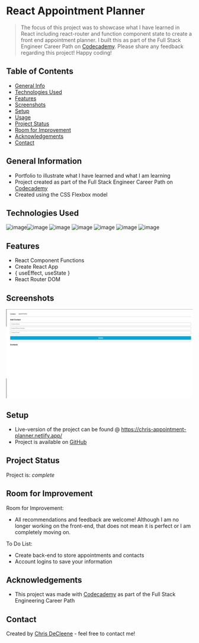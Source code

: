 # React Appointment Planner
> The focus of this project was to showcase what I have learned in React including react-router and function component state to create a front end appointment planner. I built this as part of the Full Stack Engineer Career Path on [Codecademy](https://www.codecademy.com/learn). Please share any feedback regarding this project! Happy coding!

## Table of Contents
* [General Info](#general-information)
* [Technologies Used](#technologies-used)
* [Features](#features)
* [Screenshots](#screenshots)
* [Setup](#setup)
* [Usage](#usage)
* [Project Status](#project-status)
* [Room for Improvement](#room-for-improvement)
* [Acknowledgements](#acknowledgements)
* [Contact](#contact)
<!-- * [License](#license) -->


## General Information
- Portfolio to illustrate what I have learned and what I am learning
- Project created as part of the Full Stack Engineer Career Path on [Codecademy](https://www.codecademy.com/learn)
- Created using the CSS Flexbox model


## Technologies Used
![image](https://img.icons8.com/office/40/000000/react.png)![image](https://img.icons8.com/color/48/000000/javascript--v1.png) ![image](https://img.icons8.com/color/50/000000/html-5--v1.png) ![image](https://img.icons8.com/color/48/000000/css3.png) ![image](https://img.icons8.com/color/48/000000/git.png) ![image](https://img.icons8.com/fluent/48/000000/github.png) ![image](https://img.icons8.com/fluent/48/000000/gimp.png)



## Features
- React Component Functions
- Create React App
- { useEffect, useState }
- React Router DOM


## Screenshots
![Website screenshot](public/appointmentplannerogimage.png)
<!-- If you have screenshots you'd like to share, include them here. -->


## Setup
- Live-version of the project can be found @ https://chris-appointment-planner.netlify.app/
- Project is available on [GitHub](https://github.com/ChrisDeCleene/appointment_planner)


## Project Status
Project is: _complete_


## Room for Improvement
Room for Improvement:
- All recommendations and feedback are welcome! Although I am no longer working on the front-end, that does not mean it is perfect or I am completely moving on.

To Do List:
- Create back-end to store appointments and contacts
- Account logins to save your information


## Acknowledgements
- This project was made with [Codecademy](https://www.codecademy.com/) as part of the Full Stack Engineering Career Path


## Contact
Created by [Chris DeCleene](https://chrisdecleene.github.io/) - feel free to contact me!



<!-- Optional -->
<!-- ## License -->
<!-- This project is open source and available under the [... License](). -->